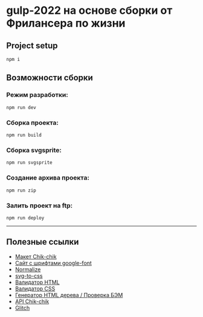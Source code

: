 # gulp-2022 на основе сборки от Фрилансера по жизни

## Project setup

```
npm i
```

## Возможности сборки

### Режим разработки:
```
npm run dev
```

### Сборка проекта:
```
npm run build
```

### Сборка svgsprite:
```
npm run svgsprite
```

### Создание архива проекта:
```
npm run zip
```

### Залить проект на ftp:
```
npm run deploy
```

***

## Полезные ссылки
- [Макет Chik-chik](https://www.figma.com/file/OeGwXCiT0ZrKIcGQpWE7hg/chik-chik-(Intensive)?t=KuWCEIjM2ifNHlRr-6)
- [Сайт с шрифтами google-font](https://gwfh.mranftl.com/fonts)
- [Normalize](https://necolas.github.io/normalize.css/)
- [svg-to-css](https://yoksel.github.io/url-encoder/)
- [Валидатор HTML](https://jigsaw.w3.org/css-validator/)
- [Валидатор CSS](https://jigsaw.w3.org/css-validator/)
- [Генератор HTML дерева / Проверка БЭМ](https://yoksel.github.io/html-tree/)
- [API Chik-chik](https://github.com/maksim-leskin/api-chik-chik)
- [Glitch](https://glitch.com/)